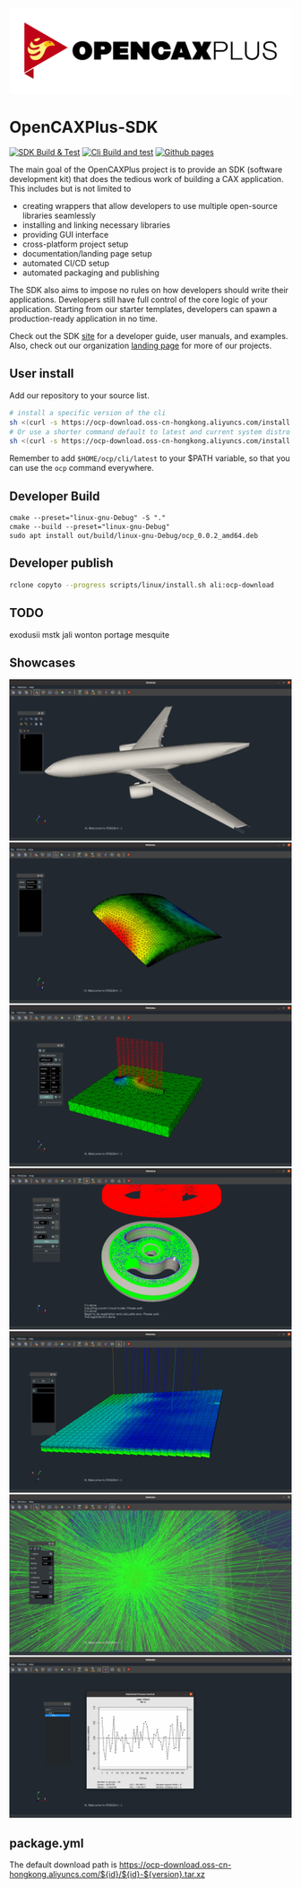 ![logo_title](docs/_static/ocp.png)

# OpenCAXPlus-SDK

[![SDK Build & Test](https://github.com/OpenCAXPlus/OpenCAXPlusSDK/actions/workflows/sdk_build_test.yml/badge.svg)](https://github.com/OpenCAXPlus/OpenCAXPlusSDK/actions/workflows/sdk_build_test.yml)
[![Cli Build and test](https://github.com/OpenCAXPlus/OpenCAXPlusSDK/actions/workflows/cli_build_test.yml/badge.svg)](https://github.com/OpenCAXPlus/OpenCAXPlusSDK/actions/workflows/cli_build_test.yml)
[![Github pages](https://github.com/OpenCAXPlus/OCP-SDK/actions/workflows/gh_page.yml/badge.svg)](https://github.com/OpenCAXPlus/OCP-SDK/actions/workflows/gh_page.yml)

The main goal of the OpenCAXPlus project is to provide an SDK (software development kit) that does the tedious work of building a CAX application. This includes but is not limited to

- creating wrappers that allow developers to use multiple open-source libraries seamlessly
- installing and linking necessary libraries
- providing GUI interface
- cross-platform project setup
- documentation/landing page setup
- automated CI/CD setup
- automated packaging and publishing

The SDK also aims to impose no rules on how developers should write their applications. Developers still have full control of the core logic of your application. Starting from our starter templates, developers can spawn a production-ready application in no time.

Check out the SDK [site](https://sdk.opencax.plus) for a developer guide, user manuals, and examples.
Also, check out our organization [landing page](https://opencax.plus) for more of our projects.

## User install

Add our repository to your source list.

```sh
# install a specific version of the cli
sh <(curl -s https://ocp-download.oss-cn-hongkong.aliyuncs.com/install.sh) 20230609 ubuntu-22.04
# Or use a shorter command default to latest and current system distro
sh <(curl -s https://ocp-download.oss-cn-hongkong.aliyuncs.com/install.sh)
```

Remember to add `$HOME/ocp/cli/latest` to your $PATH variable, so that you can use the `ocp` command everywhere.

## Developer Build

```
cmake --preset="linux-gnu-Debug" -S "."
cmake --build --preset="linux-gnu-Debug"
sudo apt install out/build/linux-gnu-Debug/ocp_0.0.2_amd64.deb
```

## Developer publish

```sh
rclone copyto --progress scripts/linux/install.sh ali:ocp-download
```

## TODO

exodusii mstk jali wonton portage mesquite

## Showcases

![1](docs/_static/1.jpg)
![2](docs/_static/2.jpg)
![3](docs/_static/3.jpg)
![4](docs/_static/4.jpg)
![6](docs/_static/6.jpg)
![7](docs/_static/7.jpg)
![8](docs/_static/8.jpg)

<!-- The logging library (spdlog) does not work with intel oneapi (classic) on mac, so you are expected to see different logging style for mac+intel vs other OS compiler combinations.

You shouldn't use any toolkit code from the framework.
Only use framework code from the toolkit if necessary, such as in the interface part of the toolkit. The core logic part of the toolkit should be as independent as possible. -->

## package.yml

The default download path is https://ocp-download.oss-cn-hongkong.aliyuncs.com/${id}/${id}-${version}.tar.xz
